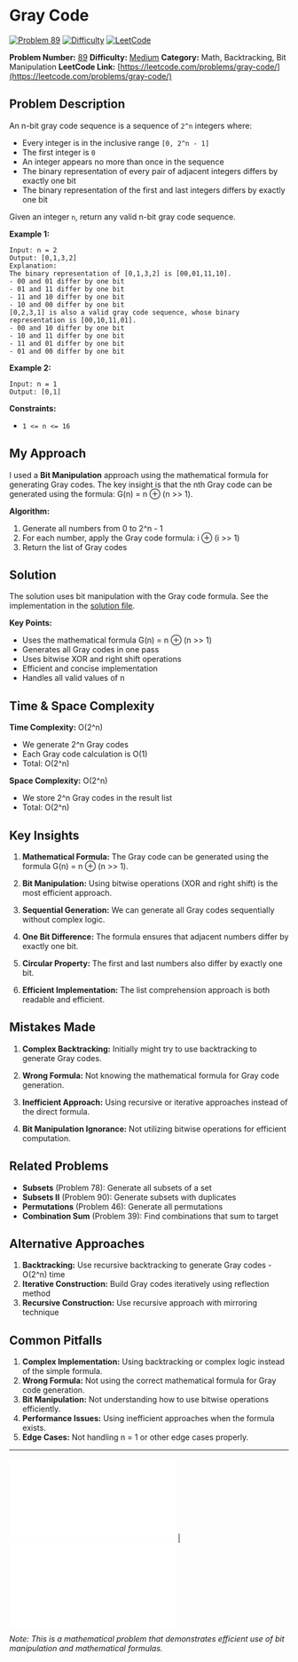 # Gray Code

[![Problem 89](https://img.shields.io/badge/Problem-89-blue?style=for-the-badge&logo=leetcode)](https://leetcode.com/problems/gray-code/)
[![Difficulty](https://img.shields.io/badge/Difficulty-Medium-orange?style=for-the-badge)](https://leetcode.com/problemset/?difficulty=MEDIUM)
[![LeetCode](https://img.shields.io/badge/LeetCode-View%20Problem-orange?style=for-the-badge&logo=leetcode)](https://leetcode.com/problems/gray-code/)

**Problem Number:** [89](https://leetcode.com/problems/gray-code/)
**Difficulty:** [Medium](https://leetcode.com/problemset/?difficulty=MEDIUM)
**Category:** Math, Backtracking, Bit Manipulation
**LeetCode Link:** [https://leetcode.com/problems/gray-code/](https://leetcode.com/problems/gray-code/)

## Problem Description

An n-bit gray code sequence is a sequence of `2^n` integers where:

- Every integer is in the inclusive range `[0, 2^n - 1]`
- The first integer is `0`
- An integer appears no more than once in the sequence
- The binary representation of every pair of adjacent integers differs by exactly one bit
- The binary representation of the first and last integers differs by exactly one bit

Given an integer `n`, return any valid n-bit gray code sequence.

**Example 1:**
```
Input: n = 2
Output: [0,1,3,2]
Explanation:
The binary representation of [0,1,3,2] is [00,01,11,10].
- 00 and 01 differ by one bit
- 01 and 11 differ by one bit
- 11 and 10 differ by one bit
- 10 and 00 differ by one bit
[0,2,3,1] is also a valid gray code sequence, whose binary representation is [00,10,11,01].
- 00 and 10 differ by one bit
- 10 and 11 differ by one bit
- 11 and 01 differ by one bit
- 01 and 00 differ by one bit
```

**Example 2:**
```
Input: n = 1
Output: [0,1]
```

**Constraints:**
- `1 <= n <= 16`

## My Approach

I used a **Bit Manipulation** approach using the mathematical formula for generating Gray codes. The key insight is that the nth Gray code can be generated using the formula: G(n) = n ⊕ (n >> 1).

**Algorithm:**
1. Generate all numbers from 0 to 2^n - 1
2. For each number, apply the Gray code formula: i ⊕ (i >> 1)
3. Return the list of Gray codes

## Solution

The solution uses bit manipulation with the Gray code formula. See the implementation in the [solution file](../exercises/89.gray-code.py).

**Key Points:**
- Uses the mathematical formula G(n) = n ⊕ (n >> 1)
- Generates all Gray codes in one pass
- Uses bitwise XOR and right shift operations
- Efficient and concise implementation
- Handles all valid values of n

## Time & Space Complexity

**Time Complexity:** O(2^n)
- We generate 2^n Gray codes
- Each Gray code calculation is O(1)
- Total: O(2^n)

**Space Complexity:** O(2^n)
- We store 2^n Gray codes in the result list
- Total: O(2^n)

## Key Insights

1. **Mathematical Formula:** The Gray code can be generated using the formula G(n) = n ⊕ (n >> 1).

2. **Bit Manipulation:** Using bitwise operations (XOR and right shift) is the most efficient approach.

3. **Sequential Generation:** We can generate all Gray codes sequentially without complex logic.

4. **One Bit Difference:** The formula ensures that adjacent numbers differ by exactly one bit.

5. **Circular Property:** The first and last numbers also differ by exactly one bit.

6. **Efficient Implementation:** The list comprehension approach is both readable and efficient.

## Mistakes Made

1. **Complex Backtracking:** Initially might try to use backtracking to generate Gray codes.

2. **Wrong Formula:** Not knowing the mathematical formula for Gray code generation.

3. **Inefficient Approach:** Using recursive or iterative approaches instead of the direct formula.

4. **Bit Manipulation Ignorance:** Not utilizing bitwise operations for efficient computation.

## Related Problems

- **Subsets** (Problem 78): Generate all subsets of a set
- **Subsets II** (Problem 90): Generate subsets with duplicates
- **Permutations** (Problem 46): Generate all permutations
- **Combination Sum** (Problem 39): Find combinations that sum to target

## Alternative Approaches

1. **Backtracking:** Use recursive backtracking to generate Gray codes - O(2^n) time
2. **Iterative Construction:** Build Gray codes iteratively using reflection method
3. **Recursive Construction:** Use recursive approach with mirroring technique

## Common Pitfalls

1. **Complex Implementation:** Using backtracking or complex logic instead of the simple formula.
2. **Wrong Formula:** Not using the correct mathematical formula for Gray code generation.
3. **Bit Manipulation:** Not understanding how to use bitwise operations efficiently.
4. **Performance Issues:** Using inefficient approaches when the formula exists.
5. **Edge Cases:** Not handling n = 1 or other edge cases properly.

---

[![Back to Index](../../README.md#-problem-index)](../../README.md#-problem-index) | [![View Solution](../exercises/89.gray-code.py)](../exercises/89.gray-code.py)

*Note: This is a mathematical problem that demonstrates efficient use of bit manipulation and mathematical formulas.*
